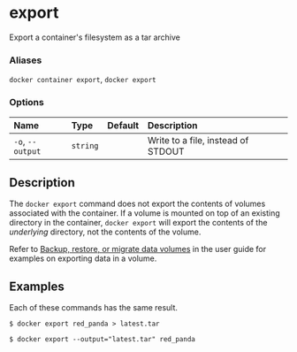 # export

<!---MARKER_GEN_START-->
Export a container's filesystem as a tar archive

### Aliases

`docker container export`, `docker export`

### Options

| Name             | Type     | Default | Description                        |
|:-----------------|:---------|:--------|:-----------------------------------|
| `-o`, `--output` | `string` |         | Write to a file, instead of STDOUT |


<!---MARKER_GEN_END-->

## Description

The `docker export` command does not export the contents of volumes associated
with the container. If a volume is mounted on top of an existing directory in
the container, `docker export` will export the contents of the *underlying*
directory, not the contents of the volume.

Refer to [Backup, restore, or migrate data volumes](https://docs.docker.com/storage/volumes/#back-up-restore-or-migrate-data-volumes)
in the user guide for examples on exporting data in a volume.

## Examples

Each of these commands has the same result.

```console
$ docker export red_panda > latest.tar
```

```console
$ docker export --output="latest.tar" red_panda
```
